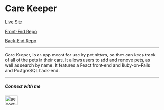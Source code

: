 # Care Keeper
[Live Site](https://care-keeper-front-end.vercel.app/)

[Front-End Repo](https://github.com/aeposten/care-keeper-front-end)

[Back-End Repo](https://github.com/aeposten/care-keeper-psql) 
 
 
---
Care Keeper, is an app meant for use by pet sitters, so they can keep track of all of the pets in their care. It allows users to add and remove pets, as well as search by name. It features a React front-end and Ruby-on-Rails and PostgreSQL back-end.


---
<h5 align="left">Connect with me:</h5>
<p align="left">
<a href="https://linkedin.com/in/aeposten" target="blank"><img align="center" src="https://raw.githubusercontent.com/rahuldkjain/github-profile-readme-generator/master/src/images/icons/Social/linked-in-alt.svg" alt="aeposten" height="30" width="40" />
